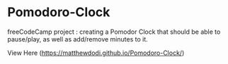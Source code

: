 # Pomodoro-Clock
freeCodeCamp project : creating a Pomodor Clock that should be able to pause/play, as well as add/remove minutes to it.

View Here (https://matthewdodi.github.io/Pomodoro-Clock/)
